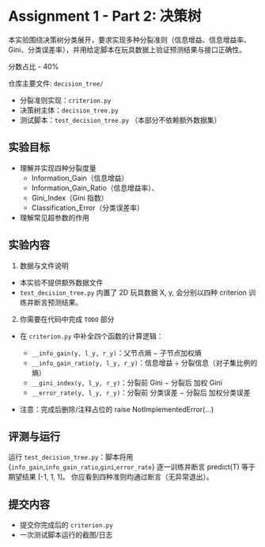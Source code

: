 # Assignment 1 - Part 2: 决策树 

本实验围绕决策树分类展开，要求实现多种分裂准则（信息增益、信息增益率、Gini、分类误差率），并用给定脚本在玩具数据上验证预测结果与接口正确性。

分数占比 - 40%

仓库主要文件: `decision_tree/`
- 分裂准则实现：`criterion.py`
- 决策树主体：`decision_tree.py`
- 测试脚本：`test_decision_tree.py`
（本部分不依赖额外数据集）

## 实验目标
- 理解并实现四种分裂度量
    - Information_Gain（信息增益）
    - Information_Gain_Ratio（信息增益率）、
    - Gini_Index（Gini 指数）
    - Classification_Error（分类误差率）
- 理解常见超参数的作用

## 实验内容
1) 数据与文件说明
- 本实验不提供额外数据文件
- `test_decision_tree.py` 内置了 2D 玩具数据 X, y, 会分别以四种 criterion 训练并断言预测结果。

2) 你需要在代码中完成 `TODO` 部分
- 在 `criterion.py` 中补全四个函数的计算逻辑：
    - `__info_gain(y, l_y, r_y)`：父节点熵 − 子节点加权熵
    - `__info_gain_ratio(y, l_y, r_y)`：信息增益 ÷ 分裂信息（对子集比例的熵）
    - `__gini_index(y, l_y, r_y)`：分裂前 Gini − 分裂后 加权 Gini
    - `__error_rate(y, l_y, r_y)`：分裂前 分类误差 − 分裂后 加权分类误差

- 注意：完成后删除/注释占位的 raise NotImplementedError(...)

## 评测与运行
运行 `test_decision_tree.py`：脚本将用 {`info_gain`,`info_gain_ratio`,`gini`,`error_rate`} 逐一训练并断言 predict(T) 等于期望结果 [-1, 1, 1]。
你应看到四种准则均通过断言（无异常退出）。

## 提交内容
- 提交你完成后的 `criterion.py`
- 一次测试脚本运行的截图/日志